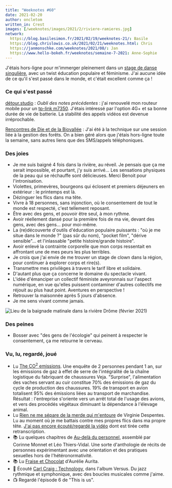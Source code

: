 ```yaml
---
title: "Weeknotes #60"
date: 2021-02-20
author: oncletom
written_in: Crest
images: [/weeknotes/images/2021/2/riviere-ramieres.jpg]
network:
  https://blog.basilesimon.fr/2021/02/19/weeknotes-21/: Basile
  https://blog.chrislowis.co.uk/2021/02/21/weeknotes.html: Chris
  https://janmonschke.com/weeknotes/2021/08/: Jan
  https://www.hello-bokeh.fr/weeknotes/semaine-7-2021: Anne-Sophie
---
```


J'étais hors-ligne pour m'immerger pleinement dans un [stage de danse singulière](http://limprobable.xyz/index.php/2019/03/11/du-corps-poetique-au-corps-politique/), avec un twist éducation populaire et féminisme. J'ai aucune idée de ce qu'il s'est passé dans le monde, et c'était excellent comme ça !

<!--more-->

### Ce qui s'est passé

[détour.studio]
: _Oubli des notes précédentes_ : j'ai renouvelé mon routeur mobile pour un [tp-link m7350](https://www.tp-link.com/fr/home-networking/mifi/m7350/). J'étais intéressé par l'option 4G+ et sa bonne durée de vie de batterie. La stabilité des appels vidéos est devenue irréprochable.

[Rencontres de Die et de la Biovallée]
: J'ai été à la technique sur une session liée à la gestion des forêts. On a bien géré alors que j'étais hors-ligne toute la semaine, sans autres liens que des SMS/appels téléphoniques.

### Des joies

- Je me suis baigné 4 fois dans la rivière, au réveil. Je pensais que ça me serait impossible, et pourtant, j'y suis arrivé… Les sensations physiques de la peau qui se réchauffe sont délicieuses. Merci Benoit pour l'intronisation.
- Violettes, primevères, bourgeons qui éclosent et premiers déjeuners en extérieur : le printemps est là.
- Dézinguer les flics dans ma tête.
- Vivre à 18 personnes, sans injonction, où le consentement de tout le monde est respecté, c'est tellement reposant.
- Être avec des gens, et pouvoir être seul, à mon rythme.
- Avoir réellement dansé pour la première fois de ma vie, devant des gens, avec des gens… pour moi-même.
- La (re)découverte d'outils d'éducation populaire puissants : "où je me situe dans le monde ?" (pas sûr du nom), "pocket film", "dérive sensible"… et l'inlassable "petite histoire/grande histoire".
- Avoir enlevé la contrainte corporelle que mon corps ressentait en affrontant une de mes peurs les plus terribles.
- Je crois que j'ai envie de me trouver un stage de clown dans la région, pour continuer à explorer corps et rire(s).
- Transmettre mes privilèges à travers le tarif libre et solidaire.
- D'autant plus que ça concerne le domaine du spectacle vivant.
- L'idée d'émanciper un collectif féministe aveyronnais sur l'aspect numérique, en vue qu'elles puissent contaminer d'autres collectifs me réjouit au plus haut point. Aventures en perspective !
- Retrouver la maisonnée après 5 jours d'absence.
- Je me sens vivant comme jamais.

![](/weeknotes/images/2021/2/riviere-ramieres.jpg "Lieu de la baignade matinale dans la rivière Drôme (février 2021)")

### Des peines

- Bosser avec "des gens de l'écologie" qui peinent à respecter le consentement, ça me retourne le cerveau.

### Vu, lu, regardé, joué

- Lu [The CO<sup>2</sup> emissions](https://project.veja-store.com/en/single/emissions/). Une enquête de 2 personnes pendant 1 an, sur les émissions de gaz à effet de serre de l'intégralité de la chaîne logistique du fabriquant de chaussures Veja. "Surprise", l'alimentation des vaches servant au cuir constitue 70% des émissions de gaz du cycle de production des chaussures. 19% de transport en avion totalisent 95% des émissions liées au transport de marchandise. Résultat : l'entreprise s'oriente vers un arrêt total de l'usage des avions, et vers des procédés végétaux diminuant la dépendance à l'élevage animal.
- Lu [Rien ne me sépare de la merde qui m'entoure](https://toutestnormal.be/post/633390752860438528/rien-ne-me-s%C3%A9pare-de-la-merde-qui-mentoure) de Virginie Despentes. Lu au moment où je me battais contre mes propres flics dans ma propre tête. [J'ai pas encore écouté/regardé la vidéo](https://www.youtube.com/watch?v=oW4OC42Bzxo) dont est tirée cette retranscription.
- 📚 Lu quelques chapitres de [Au-delà du personnel](https://catalogue.bnf.fr/ark:/12148/cb45752597g), assemblé par Corinne Monnet et Léo Thiers-Vidal. Une sorte d'anthologie de récits de personnes expérimentant avec une orientation et des pratiques sexuelles hors de l'hétéronormativité.
- 📚 Lu [Fraise et Chocolat](https://lesimpressionsnouvelles.com/catalogue/fraise-et-chocolat-lintegrale/) d'Aurélie Aurita.
- 🎵 Écouté [Carl Craig : Technology](https://www.youtube.com/watch?v=0vO5E_xeGco&t=3359s), dans l'album Versus. Du jazz rythmique et symphonique, avec des boucles musicales comme j'aime.
- 📺 Regardé l'épisode 6 de "This is us".

[détour.studio]: /
[Solstice]: https://solstice.coop/
[Stylo]: https://github.com/EcrituresNumeriques/stylo
[CartoBio]: https://cartobio.org/
[Usine Vivante]: https://www.usinevivante.org
[Master 2 Design et Management de l'Innovation Interactive]: https://www.gobelins.fr/formation/mdi-design-et-management-de-l-innovation-interactive-cycle-2-lead-technique-ou-lead
[Master 2 Innovation & transformation numérique]: https://www.sciencespo.fr/ecole-management-innovation/fr/formations/innovation-transformation-numerique.html
[La Zone]: http://la.zone
[YesWiki]: https://yeswiki.net
[Rencontres de Die et de la Biovallée]: https://www.ecologieauquotidien.fr/

[Noémie]: https://noemiegirard.co
[Guillaume]: https://www.yuzutech.fr/
[Antoine]: https://www.quaternum.net/
[Yannick]: https://elsif.fr/
[Basile]: https://basilesimon.fr/
[Maïtané]: https://maiwann.net/
[Laurent]: https://cocotier.xyz/
